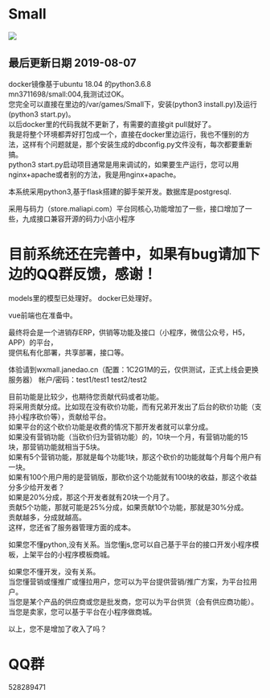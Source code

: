 # Small

![](https://github.com/mn3711698/Small/blob/master/923.png)


## 最后更新日期  2019-08-07
docker镜像基于ubuntu 18.04 的python3.6.8
<br>mn3711698/small:004,我测试过OK。
<br>您完全可以直接在里边的/var/games/Small下，安装(python3 install.py)及运行(python3 start.py)。
<br>以后docker里的代码我就不更新了，有需要的直接git pull就好了。
<br>我是将整个环境都弄好打包成一个，直接在docker里边运行，我也不懂别的方法，这样有个问题就是，那个安装生成的dbconfig.py文件没有，每次都要重新搞。
<br>python3 start.py启动项目通常是用来调试的，如果要生产运行，您可以用nginx+apache或者别的方法，我是用nginx+apache。

本系统采用python3,基于flask搭建的脚手架开发。数据库是postgresql.


采用与码力（store.maliapi.com）平台同核心,功能增加了一些，接口增加了一些，九成接口兼容开源的码力小店小程序

# 目前系统还在完善中，如果有bug请加下边的QQ群反馈，感谢！

models里的模型已处理好。
docker已处理好。


vue前端也在准备中。


最终将会是一个进销存ERP，供销等功能及接口（小程序，微信公众号，H5，APP）的平台，
<br>提供私有化部署，共享部署，接口等。

体验请到wxmall.janedao.cn（配置：1C2G1M的云，仅供测试，正式上线会更换服务器）  帐户/密码：test1/test1     test2/test2


目前功能是比较少，也期待您贡献代码或者功能。
<br>将采用贡献分成。比如现在没有砍价功能，而有兄弟开发出了后台的砍价功能（支持小程序砍价等），贡献给平台。
<br>如果平台的这个砍价功能是收费的情况下那开发者就可以拿分成。
<br>如果没有营销功能（当砍价归为营销功能）的，10块一个月，有营销功能的15块，那营销功能就相当于5块。
<br>如果有5个营销功能，那就是每个功能1块，那这个砍价的功能就每个月每个用户有一块。
<br>如果有100个用户用的是营销版，那砍价这个功能就有100块的收益，那这个收益分多少给开发者？
<br>如果是20%分成，那这个开发者就有20块一个月了。
<br>贡献5个功能，那就可能是25%分成，如果贡献10个功能，那就是30%分成。
<br>贡献越多，分成就越高。
<br>这样，您还省了服务器管理方面的成本。


如果您不懂python,没有关系。当您懂js,您可以自己基于平台的接口开发小程序模板，上架平台的小程序模板商城。


如果您不懂开发，没有关系。
<br>当您懂营销或懂推广或懂拉用户，您可以为平台提供营销/推广方案，为平台拉用户。
<br>当您是某个产品的供应商或您是批发商，您可以为平台供货（会有供应商功能）。
<br>当您是卖家，您可以基于平台在小程序做商城。


以上，您不是增加了收入了吗？


# QQ群
528289471

